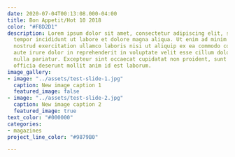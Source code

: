 ```yaml
---
date: 2020-07-04T00:13:08.000-04:00
title: Bon Appetit/Hot 10 2018
color: "#F8D2D1"
description: Lorem ipsum dolor sit amet, consectetur adipiscing elit, sed do eiusmod
  tempor incididunt ut labore et dolore magna aliqua. Ut enim ad minim veniam, quis
  nostrud exercitation ullamco laboris nisi ut aliquip ex ea commodo consequat. Duis
  aute irure dolor in reprehenderit in voluptate velit esse cillum dolore eu fugiat
  nulla pariatur. Excepteur sint occaecat cupidatat non proident, sunt in culpa qui
  officia deserunt mollit anim id est laborum.
image_gallery:
- image: "../assets/test-slide-1.jpg"
  caption: New image caption 1
  featured_image: false
- image: "../assets/test-slide-2.jpg"
  caption: New image caption 2
  featured_image: true
text_color: "#000000"
categories:
- magazines
project_line_color: "#9879B0"

---
```

